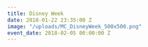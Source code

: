 ```yaml
---
title: Disney Week
date: 2018-01-22 23:35:00 Z
image: "/uploads/MC_DisneyWeek_500x500.png"
event_date: 2018-02-05 00:00:00 Z
---
```


